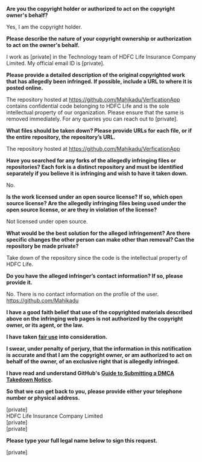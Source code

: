 **Are you the copyright holder or authorized to act on the copyright owner's behalf?**

Yes, I am the copyright holder.

**Please describe the nature of your copyright ownership or authorization to act on the owner's behalf.**

I work as [private] in the Technology team of HDFC Life Insurance Company Limited. My official email ID is [private].

**Please provide a detailed description of the original copyrighted work that has allegedly been infringed. If possible, include a URL to where it is posted online.**

The repository hosted at https://github.com/Mahikadu/VerficationApp contains confidential code belonging to HDFC Life and is the sole intellectual property of our organization. Please ensure that the same is removed immediately. For any queries you can reach out to [private].

**What files should be taken down? Please provide URLs for each file, or if the entire repository, the repository’s URL.**

The repository hosted at https://github.com/Mahikadu/VerficationApp

**Have you searched for any forks of the allegedly infringing files or repositories? Each fork is a distinct repository and must be identified separately if you believe it is infringing and wish to have it taken down.**

No.

**Is the work licensed under an open source license? If so, which open source license? Are the allegedly infringing files being used under the open source license, or are they in violation of the license?**

Not licensed under open source.

**What would be the best solution for the alleged infringement? Are there specific changes the other person can make other than removal? Can the repository be made private?**

Take down of the repository since the code is the intellectual property of HDFC Life.

**Do you have the alleged infringer’s contact information? If so, please provide it.**

No. There is no contact information on the profile of the user. https://github.com/Mahikadu

**I have a good faith belief that use of the copyrighted materials described above on the infringing web pages is not authorized by the copyright owner, or its agent, or the law.**

**I have taken <a href="https://www.lumendatabase.org/topics/22">fair use</a> into consideration.**

**I swear, under penalty of perjury, that the information in this notification is accurate and that I am the copyright owner, or am authorized to act on behalf of the owner, of an exclusive right that is allegedly infringed.**

**I have read and understand GitHub's <a href="https://help.github.com/articles/guide-to-submitting-a-dmca-takedown-notice/">Guide to Submitting a DMCA Takedown Notice</a>.**

**So that we can get back to you, please provide either your telephone number or physical address.**

[private]  
HDFC Life Insurance Company Limited  
[private]  
[private]  

**Please type your full legal name below to sign this request.**

[private]
